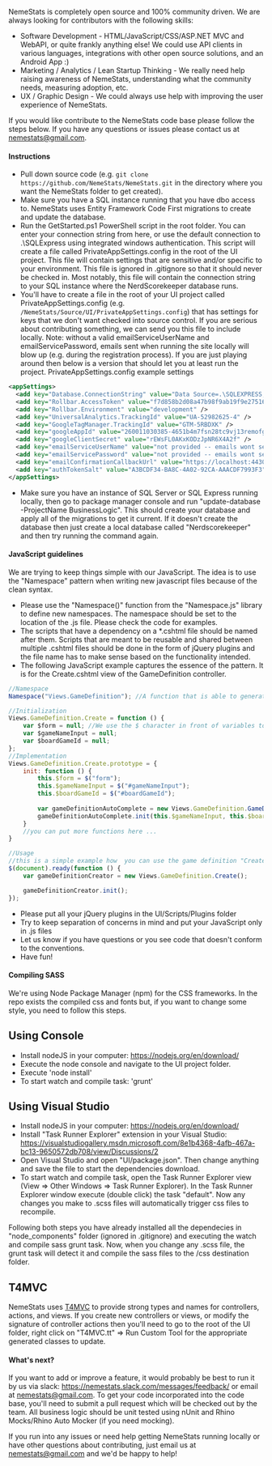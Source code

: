 NemeStats is completely open source and 100% community driven. We are always looking for contributors with the following skills:
* Software Development - HTML/JavaScript/CSS/ASP.NET MVC and WebAPI, or quite frankly anything else! We could use API clients in various languages, integrations with other open source solutions, and an Android App :)
* Marketing / Analytics / Lean Startup Thinking - We really need help raising awareness of NemeStats, understanding what the community needs, measuring adoption, etc.
* UX / Graphic Design - We could always use help with improving the user experience of NemeStats.

If you would like contribute to the NemeStats code base please follow the steps below. If you have any questions or issues please contact us at nemestats@gmail.com.

#### Instructions

* Pull down source code (e.g. ```git clone https://github.com/NemeStats/NemeStats.git``` in the directory where you want the NemeStats folder to get created).
* Make sure you have a SQL instance running that you have dbo access to. NemeStats uses Entity Framework Code First migrations to create and update the database.
* Run the GetStarted.ps1 PowerShell script in the root folder. You can enter your connection string from here, or use the default connection to .\SQLExpress using integrated windows authentication. This script will create a file called PrivateAppSettings.config in the root of the UI project. This file will contain settings that are sensitive and/or specific to your environment. This file is ignored in .gitignore so that it should never be checked in. Most notably, this file will contain the connection string to your SQL instance where the NerdScorekeeper database runs.
* You'll have to create a file in the root of your UI project called PrivateAppSettings.config (e.g. ```/NemeStats/Source/UI/PrivateAppSettings.config```) that has settings for keys that we don't want checked into source control. If you are serious about contributing something, we can send you this file to include locally. Note: without a valid emailServiceUserName and emailServicePassword, emails sent when running the site locally will blow up (e.g. during the registration process). If you are just playing around then below is a version that should let you at least run the project.
PrivateAppSettings.config example settings

```xml
<appSettings>
  <add key="Database.ConnectionString" value="Data Source=.\SQLEXPRESS;Initial Catalog=NerdScorekeeper;Integrated Security=True" />
  <add key="Rollbar.AccessToken" value="f7d858b2d08a47b98f9ab19f9e27516c" />
  <add key="Rollbar.Environment" value="development" />
  <add key="UniversalAnalytics.TrackingId" value="UA-52982625-4" />
  <add key="GoogleTagManager.TrackingId" value="GTM-5RBDXK" />
  <add key="googleAppId" value="260011030385-4651b4m7fsn28tc9vj13remofgji8m3l.apps.googleusercontent.com" />
  <add key="googleClientSecret" value="rEWsFL0AKxKODzJpNR6X4A2f" />
  <add key="emailServiceUserName" value="not provided -- emails wont send when running this locally" />
  <add key="emailServicePassword" value="not provided -- emails wont send when running this locally" />
  <add key="emailConfirmationCallbackUrl" value="https://localhost:44300/Account/ConfirmEmail" />
  <add key="authTokenSalt" value="A3BCDF34-BA8C-4A02-92CA-AAACDF7993F3"/>
</appSettings>
```
* Make sure you have an instance of SQL Server or SQL Express running locally, then go to package manager console and run "update-database -ProjectName BusinessLogic". This should create your database and apply all of the migrations to get it current. If it doesn't create the database then just create a local database called "Nerdscorekeeper" and then try running the command again.

#### JavaScript guidelines

We are trying to keep things simple with our JavaScript. The idea is to use the "Namespace" pattern when writing new javascript files because of the clean syntax.

* Please use the "Namespace()" function from the "Namespace.js" library to define new namespaces. The namespace should be set to the location of the .js file. Please check the code for examples.
* The scripts that have a dependency on a *.cshtml file should be named after them. Scripts that are meant to be reusable and shared between multiple .cshtml files should be done in the form of jQuery plugins and the file name has to make sense based on the functionality intended.
* The following JavaScript example captures the essence of the pattern. It is for the Create.cshtml view of the GameDefinition controller. 

```javascript
//Namespace
Namespace("Views.GameDefinition"); //A function that is able to generate or retrieve an existing namespace

//Initialization
Views.GameDefinition.Create = function () {
	var $form = null; //We use the $ character in front of variables to indicate that they are elements selected with jQuery
	var $gameNameInput = null;
	var $boardGameId = null;
};
//Implementation
Views.GameDefinition.Create.prototype = {
	init: function () {
		this.$form = $("form");
		this.$gameNameInput = $("#gameNameInput");
		this.$boardGameId = $("#boardGameId");
	
		var gameDefinitionAutoComplete = new Views.GameDefinition.GameDefinitionAutoComplete();
		gameDefinitionAutoComplete.init(this.$gameNameInput, this.$boardGameId);	
	}
	//you can put more functions here ...
}

//Usage
//this is a simple example how  you can use the game definition "Create" script
$(document).ready(function () {
	var gameDefinitionCreator = new Views.GameDefinition.Create();

	gameDefinitionCreator.init();
});
```
* Please put all your jQuery plugins in the UI/Scripts/Plugins folder
* Try to keep separation of concerns in mind and put your JavaScript only in .js files
* Let us know if you have questions or you see code that doesn't conform to the conventions.
* Have fun!

#### Compiling SASS
We're using Node Package Manager (npm) for the CSS frameworks. In the repo exists the compiled css and fonts but, if you want to change some style, you need to follow this steps.

## Using Console

* Install nodeJS in your computer: https://nodejs.org/en/download/
* Execute the node console and navigate to the UI project folder.
* Execute 'node install'
* To start watch and compile task: 'grunt'

## Using Visual Studio
* Install nodeJS in your computer: https://nodejs.org/en/download/
* Install "Task Runner Explorer" extension in your Visual Studio: https://visualstudiogallery.msdn.microsoft.com/8e1b4368-4afb-467a-bc13-9650572db708/view/Discussions/2
* Open Visual Studio and open "UI/package.json". Then change anything and save the file to start the dependencies download.
* To start watch and compile task, open the Task Runner Explorer view (View => Other Windows => Task Runner Explorer). In the Task Runner Explorer window execute (double click) the task "default". Now any changes you make to .scss files will automatically trigger css files to recompile.

Following both steps you have already installed all the dependecies in "node_components" folder (ignored in .gitignore) and executing the watch and compile sass grunt task.
Now, when you change any .scss file, the grunt task will detect it and compile the sass files to the /css destination folder.

## T4MVC
NemeStats uses [T4MVC](https://github.com/T4MVC/T4MVC/wiki/Documentation) to provide strong types and names for controllers, actions, and views. If you create new controllers or views, or modify the signature of controller actions then you'll need to go to the root of the UI folder, right click on "T4MVC.tt" => Run Custom Tool for the appropriate generated classes to update.


#### What's next?
If you want to add or improve a feature, it would probably be best to run it by us via slack: https://nemestats.slack.com/messages/feedback/ or email at nemestats@gmail.com. To get your code incorporated into the code base, 
you'll need to submit a pull request which will be checked out by the team. All business logic should be unit tested using nUnit and Rhino Mocks/Rhino Auto Mocker (if you need mocking).

If you run into any issues or need help getting NemeStats running locally or have other questions about contributing, just email us at nemestats@gmail.com and we'd be happy to help!
